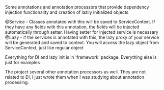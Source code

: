 Some annotations and annotation processors that provide dependency injection functionality and creation of lazily initialized objects.

@Service - Classes annotated with this will be saved to ServiceContext. If they have any fields with this annotation, the fields will be injected automatically through setter. Having setter for injected service is necessary
@Lazy - if the services is annotated with this, the lazy proxy of your service will be generated and saved to context. You will access the lazy object from ServiceContext, just like regular object

Everything for DI and lazy init is in 'framework' package. Everything else is just for examples

The project several other annotation processors as well. They are not related to DI, I just wrote them when I was studying about annotation processing.